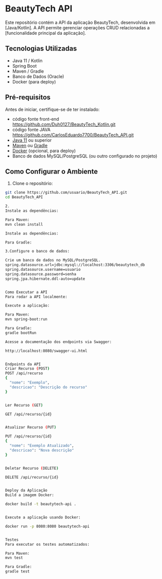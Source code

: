 # BeautyTech API

Este repositório contém a API da aplicação BeautyTech, desenvolvida em [Java/Kotlin]. A API permite gerenciar operações CRUD relacionadas a [funcionalidade principal da aplicação].

## Tecnologias Utilizadas
- Java 11 / Kotlin
- Spring Boot
- Maven / Gradle
- Banco de Dados (Oracle)
- Docker (para deploy)
  
## Pré-requisitos
Antes de iniciar, certifique-se de ter instalado:
- código fonte front-end https://github.com/Duh0127/BeautyTech_Kotlin.git
- código fonte JAVA https://github.com/CarlosEduardo7700/BeautyTech_API.git
- [Java 11](https://www.oracle.com/java/technologies/javase-jdk11-downloads.html) ou superior
- [Maven](https://maven.apache.org/) ou [Gradle](https://gradle.org/)
- [Docker](https://www.docker.com/) (opcional, para deploy)
- Banco de dados MySQL/PostgreSQL (ou outro configurado no projeto)

## Como Configurar o Ambiente

1. Clone o repositório:

```bash
git clone https://github.com/usuario/BeautyTech_API.git
cd BeautyTech_API

2.
Instale as dependências:

Para Maven:
mvn clean install

Instale as dependências:

Para Gradle:

3.Configure o banco de dados:

Crie um banco de dados no MySQL/PostgreSQL.
spring.datasource.url=jdbc:mysql://localhost:3306/beautytech_db
spring.datasource.username=usuario
spring.datasource.password=senha
spring.jpa.hibernate.ddl-auto=update


Como Executar a API
Para rodar a API localmente:

Execute a aplicação:

Para Maven:
mvn spring-boot:run

Para Gradle:
gradle bootRun

Acesse a documentação dos endpoints via Swagger:

http://localhost:8080/swagger-ui.html


Endpoints da API
Criar Recurso (POST)
POST /api/recurso
{
  "nome": "Exemplo",
  "descricao": "Descrição do recurso"
}


Ler Recurso (GET)

GET /api/recurso/{id}


Atualizar Recurso (PUT)

PUT /api/recurso/{id}
{
  "nome": "Exemplo Atualizado",
  "descricao": "Nova descrição"
}


Deletar Recurso (DELETE)

DELETE /api/recurso/{id}


Deploy da Aplicação
Build a imagem Docker:

docker build -t beautytech-api .


Execute a aplicação usando Docker:

docker run -p 8080:8080 beautytech-api


Testes
Para executar os testes automatizados:

Para Maven:
mvn test

Para Gradle:
gradle test




